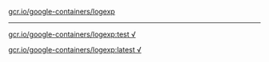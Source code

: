 [gcr.io/google-containers/logexp](https://hub.docker.com/r/anjia0532/logexp/tags/) 

----
[gcr.io/google-containers/logexp:test √](https://hub.docker.com/r/anjia0532/google-containers.logexp/tags/)

[gcr.io/google-containers/logexp:latest √](https://hub.docker.com/r/anjia0532/google-containers.logexp/tags/)

